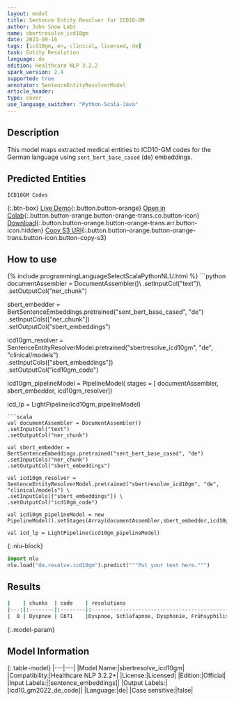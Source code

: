 ```yaml
---
layout: model
title: Sentence Entity Resolver for ICD10-GM
author: John Snow Labs
name: sbertresolve_icd10gm
date: 2021-09-16
tags: [icd10gm, en, clinical, licensed, de]
task: Entity Resolution
language: de
edition: Healthcare NLP 3.2.2
spark_version: 2.4
supported: true
annotator: SentenceEntityResolverModel
article_header:
type: cover
use_language_switcher: "Python-Scala-Java"
---
```


## Description

This model maps extracted medical entities to ICD10-GM codes for the German language using `sent_bert_base_cased` (de) embeddings.

## Predicted Entities

`ICD10GM Codes`

{:.btn-box}
[Live Demo](https://demo.johnsnowlabs.com/healthcare/ER_ICD10_GM_DE/){:.button.button-orange}
[Open in Colab](https://github.com/JohnSnowLabs/spark-nlp-workshop/blob/master/tutorials/Certification_Trainings/Healthcare/14.German_Healthcare_Models.ipynb){:.button.button-orange.button-orange-trans.co.button-icon}
[Download](https://s3.amazonaws.com/auxdata.johnsnowlabs.com/clinical/models/sbertresolve_icd10gm_de_3.2.2_2.4_1631814227170.zip){:.button.button-orange.button-orange-trans.arr.button-icon.hidden}
[Copy S3 URI](s3://auxdata.johnsnowlabs.com/clinical/models/sbertresolve_icd10gm_de_3.2.2_2.4_1631814227170.zip){:.button.button-orange.button-orange-trans.button-icon.button-copy-s3}

## How to use



<div class="tabs-box" markdown="1">
{% include programmingLanguageSelectScalaPythonNLU.html %}
```python
documentAssembler = DocumentAssembler()\
.setInputCol("text")\
.setOutputCol("ner_chunk")

sbert_embedder = BertSentenceEmbeddings.pretrained("sent_bert_base_cased", "de")\
.setInputCols(["ner_chunk"])\
.setOutputCol("sbert_embeddings")

icd10gm_resolver = SentenceEntityResolverModel.pretrained("sbertresolve_icd10gm", "de", "clinical/models") \
.setInputCols(["sbert_embeddings"]) \
.setOutputCol("icd10gm_code")

icd10gm_pipelineModel = PipelineModel(
stages = [
documentAssembler,
sbert_embedder,
icd10gm_resolver])

icd_lp = LightPipeline(icd10gm_pipelineModel)
```
```scala
val documentAssembler = DocumentAssembler()
.setInputCol("text")
.setOutputCol("ner_chunk")

val sbert_embedder = BertSentenceEmbeddings.pretrained("sent_bert_base_cased", "de")
.setInputCols("ner_chunk")
.setOutputCol("sbert_embeddings")

val icd10gm_resolver = SentenceEntityResolverModel.pretrained("sbertresolve_icd10gm", "de", "clinical/models") \
.setInputCols(["sbert_embeddings"]) \
.setOutputCol("icd10gm_code")

val icd10gm_pipelineModel = new PipelineModel().setStages(Array(documentAssembler,sbert_embedder,icd10gm_resolver))

val icd_lp = LightPipeline(icd10gm_pipelineModel)
```


{:.nlu-block}
```python
import nlu
nlu.load("de.resolve.icd10gm").predict("""Put your text here.""")
```

</div>

## Results

```bash
|    | chunks  | code    | resolutions                                                                                                                                                                                                                                                                                                                                      | all_codes                                                                                                                                                       | all_distances                                                                                                                                                                                            |
|---:|:--------|:--------|:------------------------------------------------------------------------------------------------------------------------------------------------------------------------------------------------------------------------------------------------------------------------------------------------------------------------------------------------:|----------------------------------------------------------------------------------------------------------------------------------------------------------------:|:---------------------------------------------------------------------------------------------------------------------------------------------------------------------------------------------------------|
|  0 | Dyspnoe | C671    |Dyspnoe, Schlafapnoe, Dysphonie, Frühsyphilis, Hyperzementose, Hypertrichose, Makrostomie, Dystonie, Nokardiose, Lebersklerose, Dyspareunie, Schizophrenie, Skoliose, Dysurie, Diphyllobothriose, Heterophorie, Rektozele, Enophthalmus, Amyloidose, Hyperventilation, Neurasthenie, Sarkoidose, Psoriasis-Arthropathie, Hyperodontie, Enteroptose| [R06.0, G47.3, R49.0, A51, K03.4, L68, Q18.4, G24, A43, K74.1, N94.1, F20, M41, R30.0, B70.0, H50.5, N81.6, H05.4, E85, R06.4, F48.0, D86, L40.5, K00.1, K63.4] | [0.0000, 2.5602, 3.0529, 3.3310, 3.4645, 3.7148, 3.7568, 3.8115, 3.8557, 3.8577, 3.9448, 3.9681, 3.9799, 3.9889, 4.0036, 4.0773, 4.0825, 4.1342, 4.2031, 4.2155, 4.2313, 4.2341, 4.2775, 4.2802, 4.2823] |
```

{:.model-param}
## Model Information

{:.table-model}
|---|---|
|Model Name:|sbertresolve_icd10gm|
|Compatibility:|Healthcare NLP 3.2.2+|
|License:|Licensed|
|Edition:|Official|
|Input Labels:|[sentence_embeddings]|
|Output Labels:|[icd10_gm2022_de_code]|
|Language:|de|
|Case sensitive:|false|